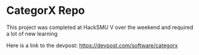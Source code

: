 # CategorX Repo
This project was completed at HackSMU V over the weekend and required a lot of new learning

Here is a link to the devpost: https://devpost.com/software/categorx
